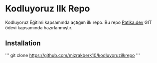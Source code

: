 # Kodluyoruz Ilk Repo
Kodluyoruz Eğitimi kapsamında açtığım ilk repo. Bu repo [Patika.dev](https://www.www.patika.dev) GIT ödevi kapsamında hazırlanmıştır.
## Installation
'''
git clone https://github.com/mizrakberk10/kodluyoruzilkrepo 
'''
